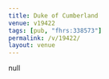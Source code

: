 ```yaml
---
title: Duke of Cumberland
venue: v19422
tags: [pub, "fhrs:338573"]
permalink: /v/19422/
layout: venue
---
```

null